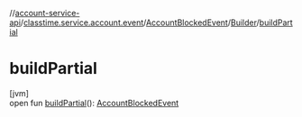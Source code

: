 //[account-service-api](../../../../index.md)/[classtime.service.account.event](../../index.md)/[AccountBlockedEvent](../index.md)/[Builder](index.md)/[buildPartial](build-partial.md)

# buildPartial

[jvm]\
open fun [buildPartial](build-partial.md)(): [AccountBlockedEvent](../index.md)
